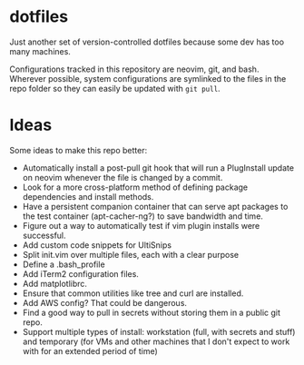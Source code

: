 # dotfiles

Just another set of version-controlled dotfiles because some dev has too many machines.

Configurations tracked in this repository are neovim, git, and bash.  Wherever possible, system configurations are symlinked to the files in the repo folder so they can easily be updated with `git pull`.

# Ideas

Some ideas to make this repo better:
- Automatically install a post-pull git hook that will run a PlugInstall update on neovim whenever the file is changed by a commit.
- Look for a more cross-platform method of defining package dependencies and install methods.
- Have a persistent companion container that can serve apt packages to the test container (apt-cacher-ng?) to save bandwidth and time.
- Figure out a way to automatically test if vim plugin installs were successful.
- Add custom code snippets for UltiSnips
- Split init.vim over multiple files, each with a clear purpose
- Define a .bash_profile
- Add iTerm2 configuration files.
- Add matplotlibrc.
- Ensure that common utilities like tree and curl are installed.
- Add AWS config?  That could be dangerous.
- Find a good way to pull in secrets without storing them in a public git repo.
- Support multiple types of install: workstation (full, with secrets and stuff) and temporary (for VMs and other machines that I don't expect to work with for an extended period of time)
